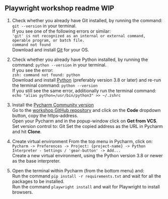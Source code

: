 ## **Playwright workshop readme WIP**

1. Check whether you already have Git installed, by running the command: `git --version` in your terminal.  
   If you see one of the following errors or similar:  
   `'git' is not recognized as an internal or external command, operable program, or batch file.`  
   `command not found`  
   Download and install [Git](https://git-scm.com/downloads) for your OS.


2. Check whether you already have Python installed, by running the command: `python --version` in your terminal.  
   If you see the error:  
   `zsh: command not found: python`  
   Download and install [Python](https://www.python.org/downloads/) (preferably version 3.8 or later)
   and re-run the terminal command: `python --version`  
   If you still see the same error, 
   additionally run the terminal command: `echo "alias python=/usr/bin/python3" >> ~/.zshrc`  


3. Install the [Pycharm Community version](https://www.jetbrains.com/pycharm/download/)  
    Go to the [workshop GitHub repository](https://github.com/ukk0/playwright-kiwi-workshop) and click on the **Code** 
    dropdown button, copy the https-address.  
    Open your Pycharm and in the popup-window click on **Get from VCS**.  
    Set version control to: Git
    Set the copied address as the URL in Pycharm and hit **Clone**.


4. Create virtual environment 
    From the top menu in Pycharm, click on:  
    `Pycharm -> Preferences -> Project: {project-name} -> Python Interpreter - Settings / 'gear-button' -> Add...`  
    Create a new virtual environment, using the Python version 3.8 or newer as the base interpreter.


5. Open the terminal within Pycharm (from the bottom menu) and:  
   Run the command `pip install -r requirements.txt` and wait for all the packages to be installed.  
   Run the command `playwright install` and wait for Playwright to install browsers.  
